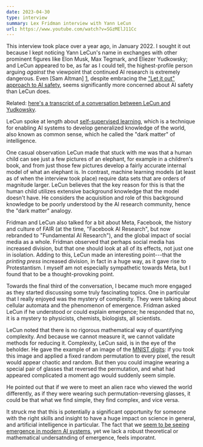 ```yaml
---
date: 2023-04-30
type: interview
summary: Lex Fridman interview with Yann LeCun
url: https://www.youtube.com/watch?v=SGzMElJ11Cc
---
```


This interview took place over a year ago, in January 2022. I sought it out
because I kept noticing Yann LeCun's name in exchanges with other prominent
figures like Elon Musk, Max Tegmark, and Eliezer Yudkowsky; and LeCun appeared
to be, as far as I could tell, the highest-profile person arguing _against_ the
viewpoint that continued AI research is extremely dangerous. Even [Sam Altman]
[1], despite embracing the ["Let it out" approach to AI safety][2], seems
significantly more concerned about AI safety than LeCun does.

Related: [here's a transcript of a conversation between LeCun and Yudkowsky][3].

LeCun spoke at length about [self-supervised learning][4], which is a technique
for enabling AI systems to develop generalized knowledge of the world, also
known as common sense, which he called the "dark matter" of intelligence.

One casual observation LeCun made that stuck with me was that a human child can
see just a few pictures of an elephant, for example in a children's book, and
from just those few pictures develop a fairly accurate internal model of what
an elephant is. In contrast, machine learning models (at least as of when the
interview took place) require data sets that are orders of magnitude larger.
LeCun believes that the key reason for this is that the human child utilizes
extensive background knowledge that the model doesn't have. He considers the
acquisition and role of this background knowledge to be poorly understood by
the AI research community, hence the "dark matter" analogy.

Fridman and LeCun also talked for a bit about Meta, Facebook, the history and
culture of FAIR (at the time, "Facebook AI Research", but now rebranded to
"Fundamental AI Research"), and the global impact of social media as a whole.
Fridman observed that perhaps social media has increased division, but that one
should look at all of its effects, not just one in isolation. Adding to this,
LeCun made an interesting point---that the _printing press_ increased division,
in fact in a huge way, as it gave rise to Protestantism. I myself am not
especially sympathetic towards Meta, but I found that to be a thought-provoking
point.

Towards the final third of the conversation, I became much more engaged as they
started discussing some truly fascinating topics. One in particular that I
really enjoyed was the mystery of complexity. They were talking about cellular
automata and the phenomenon of emergence. Fridman asked LeCun if he understood
or could explain emergence; he responded that no, it is a mystery to physicists,
chemists, biologists, all scientists.

LeCun noted that there is no rigorous mathematical way of quantifying
complexity. And because we cannot measure it, we cannot validate methods for
reducing it. Complexity, LeCun said, is in the eye of the beholder. He gave the
example of an image of the [MNIST digits][5]: if you took this image and
applied a fixed random permutation to every pixel, the result would appear
chaotic and random. But then you could imagine wearing a special pair of glasses
that reversed the permutation, and what had appeared complicated a moment ago
would suddenly seem simple.

He pointed out that if we were to meet an alien race who viewed the world
differently, as if they were wearing such permutation-reversing glasses, it
could be that what we find simple, they find complex, and vice versa.

It struck me that this is potentially a significant opportunity for someone with
the right skills and insight to have a huge impact on science in general, and
artificial intelligence in particular. The fact that we [seem to be seeing
emergence in modern AI systems][6], yet we lack a robust theoretical or
mathematical undersatnding of emergence, feels imporatnt.

[1]: /summaries/lex-fridman-sam-altman.html
[2]: /thoughts/three-approaches-to-ai-safety.html
[3]: https://www.lesswrong.com/posts/tcEFh3vPS6zEANTFZ/transcript-and-brief-response-to-twitter-conversation
[4]: https://ai.facebook.com/blog/self-supervised-learning-the-dark-matter-of-intelligence/
[5]: https://en.wikipedia.org/wiki/MNIST_database
[6]: /summaries/eight-things-to-know-about-llms.html
